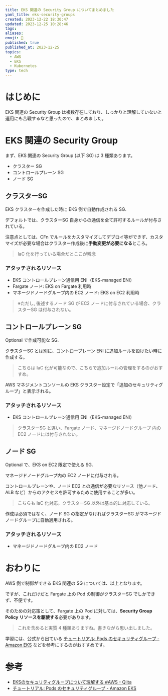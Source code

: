 ```yaml
---
title: EKS 関連の Security Group についてまとめました
yaml_title: eks-security-groups
created: 2023-12-22 18:30:47
updated: 2023-12-25 10:28:46
tags: 
aliases: 
emoji: 📝
published: true
published_at: 2023-12-25
topics:
  - AWS
  - EKS
  - Kubernetes
type: tech
---
```

# はじめに

EKS 関連の Security Group は複数存在しており、しっかりと理解していないと運用にも苦戦するなと思ったので、まとめました。

# EKS 関連の Security Group

まず、EKS 関連の Security Group (以下 SG) は 3 種類あります。

- クラスター SG
- コントロールプレーン SG
- ノード SG

## クラスターSG

EKS クラスターを作成した時に EKS 側で自動作成される SG.

デフォルトでは、クラスターSG 自身からの通信を全て許可するルールが付与されている。

注意点としては、CFn でルールをカスタマイズしてデプロイ等ができず、カスタマイズが必要な場合はクラスター作成後に**手動変更が必要になる**ところ。

> IaC 化を行っている場合だとここが残念

### アタッチされるリソース
- EKS コントロールプレーン通信用 ENI（EKS-managed ENI）
- Fargate ノード: EKS on Fargate 利用時
- マネージドノードグループ内の EC2 ノード: EKS on EC2 利用時

> ※ただし, 後述するノード SG が EC2 ノードに付与されている場合、クラスターSG は付与されない。

## コントロールプレーン SG

Optional で作成可能な SG.

クラスターSG とは別に、コントロープレーン ENI に追加ルールを設けたい時に作成する。

> こちらは IaC 化が可能なので、こちらで追加ルールの管理をするのがおすすめ。

AWS マネジメントコンソールの EKS クラスター設定で「追加のセキュリティグループ」と表示される。

### アタッチされるリソース
- EKS コントロールプレーン通信用 ENI（EKS-managed ENI）
> クラスターSG と違い、Fargate ノード、マネージドノードグループ 内の EC2 ノードには付与されない。
## ノード SG

Optional で、EKS on EC2 限定で使える SG.

マネージドノードグループ内の EC2 ノードに付与される。

コントロールプレーンや、ノード EC2 との通信が必要なリソース（他ノード、ALB など）からのアクセスを許可するために使用することが多い。

> こちらも IaC 化対応。クラスターSG 以外は基本的に対応している。

作成は必須ではなく、ノード SG の指定がなければクラスターSG がマネージドノードグループに自動適用される。

### アタッチされるリソース
- マネージドノードグループ内の EC2 ノード
# おわりに

AWS 側で制御ができる EKS 関連の SG については、以上となります。

ですが、これだけだと Fargate 上の Pod の制御がクラスターSG でしかできず、不便です。

そのための対応策として、Fargate 上の Pod に対しては、**Security Group Policy リソースを駆使する**必要があります。

> これを含めると実質 4 種類ありますね。書きながら思い出しました。

学習には、公式から出ている [チュートリアル: Pods のセキュリティグループ - Amazon EKS](https://docs.aws.amazon.com/ja_jp/eks/latest/userguide/security-groups-for-pods.html) などを参考にするのがおすすめです。

# 参考
- [EKSのセキュリティグループについて理解する #AWS - Qiita](https://qiita.com/MAKOTO1995/items/4e70998e50aaea5e9882)
- [チュートリアル: Pods のセキュリティグループ - Amazon EKS](https://docs.aws.amazon.com/ja_jp/eks/latest/userguide/security-groups-for-pods.html)
